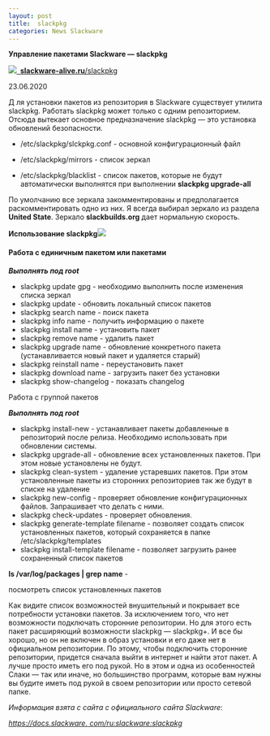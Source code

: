 ```yaml
---
layout: post
title:  slackpkg
categories: News Slackware
---
```


**Управление пакетами Slackware — slackpkg                                                     
[](../image/slackpkg-Управление_пакетами_Slackware/Aspose.Words.557949d1-6f47-4a41-8bb5-d632c57d1a81.001.png)**

![](../image/slackpkg-Управление_пакетами_Slackware/Aspose.Words.557949d1-6f47-4a41-8bb5-d632c57d1a81.002.png)[` `**slackware-alive.ru**/slackpkg](https://slackware-alive.ru/slackpkg/)

23.06.2020

Д ля установки пакетов из репозитория в Slackware существует утилита slackpkg. Работать slackpkg 
 может только с одним репозиторием. Отсюда вытекает основное предназначение slackpkg — это 
установка обновлений безопасности.

- /etc/slackpkg/slckpkg.conf - основной конфигурационный файл  

- /etc/slackpkg/mirrors - список зеркал 

- /etc/slackpkg/blacklist - список пакетов, которые не будут автоматически выполнятся при 
выполнении **slackpkg upgrade-all** 

 По умолчанию все зеркала закомментированы и предполагается раскомментировать одно из них. Я 
  всегда выбирал зеркало из раздела **United State**. Зеркало **slackbuilds.org** дает нормальную 
 скорость.

**Использование slackpkg![](../image/slackpkg-Управление_пакетами_Slackware/Aspose.Words.557949d1-6f47-4a41-8bb5-d632c57d1a81.003.png)**

#### Работа с единичным пакетом или пакетами 

***Выполнять под root***

- slackpkg update gpg - необходимо выполнить после изменения списка зеркал 
- slackpkg update - обновить локальный список пакетов 
- slackpkg search name - поиск пакета 
- slackpkg info name - получить информацию о пакете 
- slackpkg install name - установить пакет 
- slackpkg remove name - удалить пакет 
- slackpkg upgrade name - обновление конкретного пакета (устанавливается новый пакет и удаляется старый) 
- slackpkg reinstall name - переустановить пакет 
- slackpkg download name - загрузить пакет без установки 
- slackpkg show-changelog - показать changelog

Работа с группой пакетов 

***Выполнять под root***

- slackpkg install-new - устанавливает пакеты добавленные в репозиторий после релиза. Необходимо использовать при обновлении системы. 
- slackpkg upgrade-all - обновление всех установленных пакетов. При этом новые установлены не будут. 
- slackpkg clean-system - удаление устаревших пакетов. При этом установленные пакеты из сторонних репозиториев так же будут в списке на удаление 
- slackpkg new-config - проверяет обновление конфигурационных файлов. Запрашивает что делать с ними. 
- slackpkg check-updates - проверяет обновления.
- slackpkg generate-template filename - позволяет создать список установленных пакетов, который сохраняется в папке /etc/slackpkg/templates 
- slackpkg install-template filename - позволяет загрузить ранее сохраненный список пакетов

**ls /var/log/packages | grep name** - 

посмотреть список установленных пакетов

Как видите список возможностей внушительный и покрывает все потребности установки пакетов. За исключением того, что нет возможности подключать сторонние репозитории. Но для этого есть пакет расширяющий возможности slackpkg — slackpkg+. И все бы хорошо, но он не включен в образ установки и его даже нет в официальном репозитории. По этому, чтобы подключить сторонние репозитории, придется сначала выйти в интернет и найти этот пакет. А лучше просто иметь его под рукой. Но в этом и одна из особенностей Слаки — так или иначе, но большинство программ, которые вам нужны вы будите иметь под рукой в своем репозитории или просто сетевой папке.

*Информация взята с сайта с официального сайта Slackware*:

[*https://docs.slackware.
com/ru:slackware:slackpkg*](https://docs.slackware.com/ru:slackware:slackpkg)

